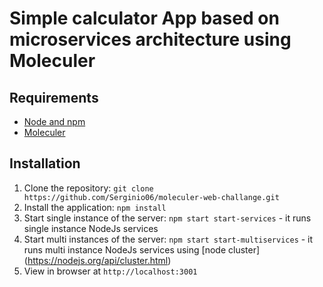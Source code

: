 # Simple calculator App based on microservices architecture using Moleculer 

## Requirements

- [Node and npm](http://nodejs.org)
- [Moleculer](https://moleculer.services/0.12/docs/)

## Installation

1. Clone the repository: `git clone https://github.com/Serginio06/moleculer-web-challange.git`
2. Install the application: `npm install`
3. Start single instance of the server: `npm start start-services` - it runs single instance NodeJs services 
3. Start multi instances of the server: `npm start start-multiservices` - it runs multi instance NodeJs services using [node cluster] (https://nodejs.org/api/cluster.html)
4. View in browser at `http://localhost:3001`